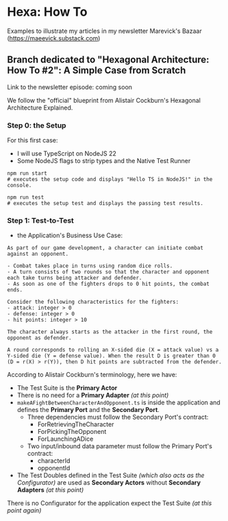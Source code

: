 # Hexa: How To

Examples to illustrate my articles in my newsletter Marevick's Bazaar (https://maeevick.substack.com)

## Branch dedicated to "Hexagonal Architecture: How To #2": A Simple Case from Scratch

Link to the newsletter episode: coming soon

We follow the "official" blueprint from Alistair Cockburn's Hexagonal Architecture Explained.

### Step 0: the Setup

For this first case:

- I will use TypeScript on NodeJS 22
- Some NodeJS flags to strip types and the Native Test Runner

```shell
npm run start
# executes the setup code and displays "Hello TS in NodeJS!" in the console.

npm run test
# executes the setup test and displays the passing test results.
```

### Step 1: Test-to-Test

- the Application's Business Use Case:

```
As part of our game development, a character can initiate combat against an opponent.

- Combat takes place in turns using random dice rolls.
- A turn consists of two rounds so that the character and opponent each take turns being attacker and defender.
- As soon as one of the fighters drops to 0 hit points, the combat ends.

Consider the following characteristics for the fighters:
- attack: integer > 0
- defense: integer > 0
- hit points: integer > 10

The character always starts as the attacker in the first round, the opponent as defender.

A round corresponds to rolling an X-sided die (X = attack value) vs a Y-sided die (Y = defense value). When the result D is greater than 0 (D = r(X) > r(Y)), then D hit points are subtracted from the defender.
```

According to Alistair Cockburn's terminology, here we have:

- The Test Suite is the **Primary Actor**
- There is no need for a **Primary Adapter** _(at this point)_
- `makeAFightBetweenCharacterAndOpponent.ts` is inside the application and defines the **Primary Port** and the **Secondary Port**.
  - Three dependencies must follow the Secondary Port's contract:
    - ForRetrievingTheCharacter
    - ForPickingTheOpponent
    - ForLaunchingADice
  - Two input/inbound data parameter must follow the Primary Port's contract:
    - characterId
    - opponentId
- The Test Doubles defined in the Test Suite _(which also acts as the Configurator)_ are used as **Secondary Actors** without **Secondary Adapters** _(at this point)_

There is no Configurator for the application expect the Test Suite _(at this point again)_

